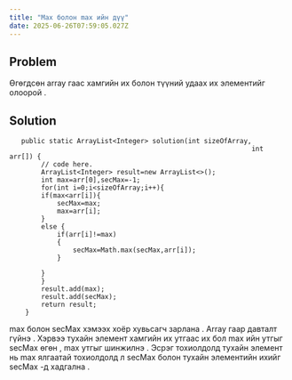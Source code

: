 ```yaml
---
title: "Max болон max ийн дүү"
date: 2025-06-26T07:59:05.027Z
---
```


## Problem

Өгөгдсөн array гаас хамгийн их болон түүний удаах их элементийг олоорой .

## Solution

```
   public static ArrayList<Integer> solution(int sizeOfArray,
                                                             int arr[]) {
        // code here.
        ArrayList<Integer> result=new ArrayList<>();
        int max=arr[0],secMax=-1;
        for(int i=0;i<sizeOfArray;i++){
        if(max<arr[i]){
            secMax=max;
            max=arr[i];
        }
        else {
            if(arr[i]!=max)
            {
                secMax=Math.max(secMax,arr[i]);
            }

        }
        }
        result.add(max);
        result.add(secMax);
        return result;
    }
```

max болон secMax хэмээх хоёр хувьсагч зарлана . Array гаар давталт гүйнэ . Хэрвээ тухайн элемент хамгийн их утгаас их бол max ийн утгыг secMax өгөн , max утгыг шинжилнэ . Эсрэг тохиолдолд тухайн элемент нь max ялгаатай тохиолдолд л secMax болон тухайн элементийн ихийг secMax -д хадгална .
